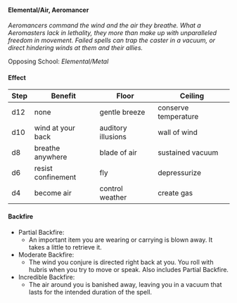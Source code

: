 #### Elemental/Air, Aeromancer
*Aeromancers command the wind and the air they breathe. What a Aeromasters lack in lethality, they more than make up with unparalleled freedom in movement.*
*Failed spells can trap the caster in a vacuum, or direct hindering winds at them and their allies.*

Opposing School: *Elemental/Metal*
    
#### Effect

| Step | Benefit | Floor | Ceiling |
| - | - | - | - |
| d12 | none               | gentle breeze | conserve temperature |
| d10 | wind at your back  | auditory illusions | wall of wind |
|  d8 | breathe anywhere   | blade of air | sustained vacuum |
|  d6 | resist confinement | fly | depressurize |
|  d4 | become air         | control weather | create gas |

#### Backfire
- Partial Backfire:
   - An important item you are wearing or carrying is blown away. It takes a little to retrieve it. 
- Moderate Backfire:
   - The wind you conjure is directed right back at you. You roll with hubris when you try to move or speak. Also includes Partial Backfire.
- Incredible Backfire:
   - The air around you is banished away, leaving you in a vacuum that lasts for the intended duration of the spell.
